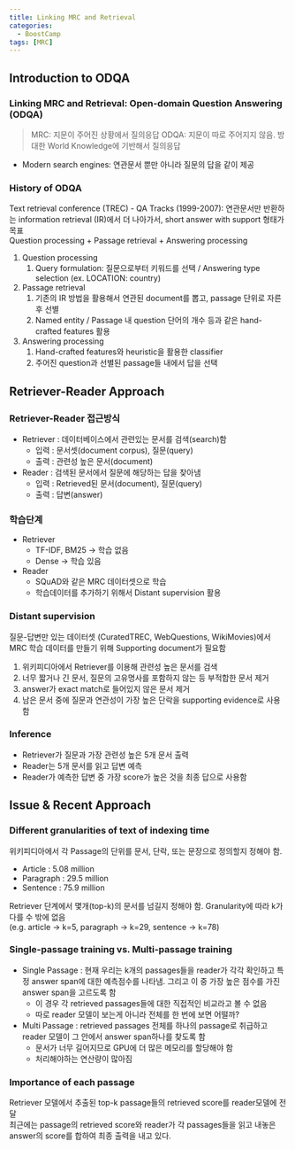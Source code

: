 ```yaml
---
title: Linking MRC and Retrieval
categories:
  - BoostCamp
tags: [MRC]
---
```

## Introduction to ODQA

### Linking MRC and Retrieval: Open-domain Question Answering (ODQA)

> MRC: 지문이 주어진 상황에서 질의응답
ODQA: 지문이 따로 주어지지 않음. 방대한 World Knowledge에 기반해서 질의응답  

- Modern search engines: 연관문서 뿐만 아니라 질문의 답을 같이 제공

### History of ODQA

Text retrieval conference (TREC) - QA Tracks (1999-2007): 연관문서만 반환하는 information retrieval (IR)에서 더 나아가서, short answer with support 형태가 목표  
Question processing + Passage retrieval + Answering processing  

1. Question processing
    1. Query formulation: 질문으로부터 키워드를 선택 / Answering type selection (ex. LOCATION: country)
2. Passage retrieval
    1. 기존의 IR 방법을 활용해서 연관된 document를 뽑고, passage 단위로 자른 후 선별
    2. Named entity / Passage 내 question 단어의 개수 등과 같은 hand-crafted features 활용
3. Answering processing
    1. Hand-crafted features와 heuristic을 활용한 classifier
    2. 주어진 question과 선별된 passage들 내에서 답을 선택

## Retriever-Reader Approach

### Retriever-Reader 접근방식

- Retriever : 데이터베이스에서 관련있는 문서를 검색(search)함
    - 입력 : 문서셋(document corpus), 질문(query)
    - 출력 : 관련성 높은 문서(document)
- Reader : 검색된 문서에서 질문에 해당하는 답을 찾아냄
    - 입력 : Retrieved된 문서(document), 질문(query)
    - 출력 : 답변(answer)

### 학습단계

- Retriever
    - TF-IDF, BM25 → 학습 없음
    - Dense → 학습 있음
- Reader
    - SQuAD와 같은 MRC 데이터셋으로 학습
    - 학습데이터를 추가하기 위해서 Distant supervision 활용

### Distant supervision

질문-답변만 있는 데이터셋 (CuratedTREC, WebQuestions, WikiMovies)에서 MRC 학습 데이터를 만들기 위해 Supporting document가 필요함

1. 위키피디아에서 Retriever를 이용해 관련성 높은 문서를 검색
2. 너무 짧거나 긴 문서, 질문의 고유명사를 포함하지 않는 등 부적합한 문서 제거
3. answer가 exact match로 들어있지 않은 문서 제거
4. 남은 문서 중에 질문과 연관성이 가장 높은 단락을 supporting evidence로 사용함

### Inference

- Retriever가 질문과 가장 관련성 높은 5개 문서 출력
- Reader는 5개 문서를 읽고 답변 예측
- Reader가 예측한 답변 중 가장 score가 높은 것을 최종 답으로 사용함

## Issue & Recent Approach

### Different granularities of text of indexing time

위키피디아에서 각 Passage의 단위를 문서, 단락, 또는 문장으로 정의할지 정해야 함.

- Article : 5.08 million
- Paragraph : 29.5 million
- Sentence : 75.9 million

Retriever 단계에서 몇개(top-k)의 문서를 넘길지 정해야 함. Granularity에 따라 k가 다를 수 밖에 없음  
(e.g. article → k=5, paragraph → k=29, sentence → k=78)

### Single-passage training vs. Multi-passage training

- Single Passage : 현재 우리는 k개의 passages들을 reader가 각각 확인하고 특정 answer span에 대한 예측점수를 나타냄. 그리고 이 중 가장 높은 점수를 가진 answer span을 고르도록 함
    - 이 경우 각 retrieved passages들에 대한 직접적인 비교라고 볼 수 없음
    - 따로 reader 모델이 보는게 아니라 전체를 한 번에 보면 어떨까?
- Multi Passage : retrieved passages 전체를 하나의 passage로 취급하고 reader 모델이 그 안에서 answer span하나를 찾도록 함
    - 문서가 너무 길어지므로 GPU에 더 많은 메모리를 할당해야 함
    - 처리해야하는 연산량이 많아짐

### Importance of each passage

Retriever 모델에서 추출된 top-k passage들의 retrieved score를 reader모델에 전달  
최근에는 passage의 retrieved score와 reader가 각 passages들을 읽고 내놓은 answer의 score를 합하여 최종 출력을 내고 있다.